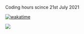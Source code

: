 Coding hours scince 21st July 2021

[![wakatime](https://wakatime.com/badge/user/e0fa9be1-9734-4fc8-8fbb-7ed7f3296d01.svg)](https://wakatime.com/@e0fa9be1-9734-4fc8-8fbb-7ed7f3296d01)

<a href="https://wakatime.com"><img src="https://wakatime.com/share/@vstchv/eb493da5-4487-4fe2-893c-238adc7eaa9e.png" /></a>
